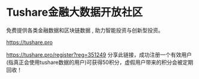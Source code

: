 # Tushare金融大数据开放社区

免费提供各类金融数据和区块链数据 , 助力智能投资与创新型投资。

https://tushare.pro

https://tushare.pro/register?reg=351249 分享此链接，成功注册一个有效用户(指真正会使用tushare数据的用户)可获得50积分，虚假用户带来的积分会被定期回收！
